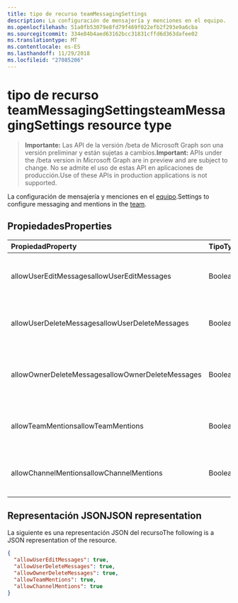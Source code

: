 ```yaml
---
title: tipo de recurso teamMessagingSettings
description: La configuración de mensajería y menciones en el equipo.
ms.openlocfilehash: 51a0fb53079e8fd79f469f022efb2f293e9a6cba
ms.sourcegitcommit: 334e84b4aed63162bcc31831cffd6d363dafee02
ms.translationtype: MT
ms.contentlocale: es-ES
ms.lasthandoff: 11/29/2018
ms.locfileid: "27085206"
---
```

# <a name="teammessagingsettings-resource-type"></a><span data-ttu-id="59adc-103">tipo de recurso teamMessagingSettings</span><span class="sxs-lookup"><span data-stu-id="59adc-103">teamMessagingSettings resource type</span></span>

> <span data-ttu-id="59adc-104">**Importante:** Las API de la versión /beta de Microsoft Graph son una versión preliminar y están sujetas a cambios.</span><span class="sxs-lookup"><span data-stu-id="59adc-104">**Important:** APIs under the /beta version in Microsoft Graph are in preview and are subject to change.</span></span> <span data-ttu-id="59adc-105">No se admite el uso de estas API en aplicaciones de producción.</span><span class="sxs-lookup"><span data-stu-id="59adc-105">Use of these APIs in production applications is not supported.</span></span>

<span data-ttu-id="59adc-106">La configuración de mensajería y menciones en el [equipo](team.md).</span><span class="sxs-lookup"><span data-stu-id="59adc-106">Settings to configure messaging and mentions in the [team](team.md).</span></span>

## <a name="properties"></a><span data-ttu-id="59adc-107">Propiedades</span><span class="sxs-lookup"><span data-stu-id="59adc-107">Properties</span></span>
| <span data-ttu-id="59adc-108">Propiedad</span><span class="sxs-lookup"><span data-stu-id="59adc-108">Property</span></span>     | <span data-ttu-id="59adc-109">Tipo</span><span class="sxs-lookup"><span data-stu-id="59adc-109">Type</span></span>   |<span data-ttu-id="59adc-110">Descripción</span><span class="sxs-lookup"><span data-stu-id="59adc-110">Description</span></span>|
|:---------------|:--------|:----------|
|<span data-ttu-id="59adc-111">allowUserEditMessages</span><span class="sxs-lookup"><span data-stu-id="59adc-111">allowUserEditMessages</span></span>|<span data-ttu-id="59adc-112">Booleano</span><span class="sxs-lookup"><span data-stu-id="59adc-112">Boolean</span></span>|<span data-ttu-id="59adc-113">Si se establece en true, los usuarios puede editar sus mensajes.</span><span class="sxs-lookup"><span data-stu-id="59adc-113">If set to true, users can edit their messages.</span></span>|
|<span data-ttu-id="59adc-114">allowUserDeleteMessages</span><span class="sxs-lookup"><span data-stu-id="59adc-114">allowUserDeleteMessages</span></span>|<span data-ttu-id="59adc-115">Booleano</span><span class="sxs-lookup"><span data-stu-id="59adc-115">Boolean</span></span>|<span data-ttu-id="59adc-116">Si se establece en true, los usuarios puede eliminar sus mensajes.</span><span class="sxs-lookup"><span data-stu-id="59adc-116">If set to true, users can delete their messages.</span></span>|
|<span data-ttu-id="59adc-117">allowOwnerDeleteMessages</span><span class="sxs-lookup"><span data-stu-id="59adc-117">allowOwnerDeleteMessages</span></span>|<span data-ttu-id="59adc-118">Booleano</span><span class="sxs-lookup"><span data-stu-id="59adc-118">Boolean</span></span>|<span data-ttu-id="59adc-119">Si se establece en true, propietarios puede eliminar cualquier mensaje.</span><span class="sxs-lookup"><span data-stu-id="59adc-119">If set to true, owners can delete any message.</span></span>|
|<span data-ttu-id="59adc-120">allowTeamMentions</span><span class="sxs-lookup"><span data-stu-id="59adc-120">allowTeamMentions</span></span>|<span data-ttu-id="59adc-121">Booleano</span><span class="sxs-lookup"><span data-stu-id="59adc-121">Boolean</span></span>|<span data-ttu-id="59adc-122">Si establece en true, se permiten menciones de @team.</span><span class="sxs-lookup"><span data-stu-id="59adc-122">If set to true, @team mentions are allowed.</span></span>|
|<span data-ttu-id="59adc-123">allowChannelMentions</span><span class="sxs-lookup"><span data-stu-id="59adc-123">allowChannelMentions</span></span>|<span data-ttu-id="59adc-124">Booleano</span><span class="sxs-lookup"><span data-stu-id="59adc-124">Boolean</span></span>|<span data-ttu-id="59adc-125">Si establece en true, se permiten menciones de @channel.</span><span class="sxs-lookup"><span data-stu-id="59adc-125">If set to true, @channel mentions are allowed.</span></span>|

## <a name="json-representation"></a><span data-ttu-id="59adc-126">Representación JSON</span><span class="sxs-lookup"><span data-stu-id="59adc-126">JSON representation</span></span>

<span data-ttu-id="59adc-127">La siguiente es una representación JSON del recurso</span><span class="sxs-lookup"><span data-stu-id="59adc-127">The following is a JSON representation of the resource.</span></span>

<!-- {
  "blockType": "resource",
  "@odata.type": "microsoft.graph.teamMessagingSettings"
}-->

```json
{
  "allowUserEditMessages": true,
  "allowUserDeleteMessages": true,
  "allowOwnerDeleteMessages": true,
  "allowTeamMentions": true,
  "allowChannelMentions": true    
}
```

<!-- uuid: 8fcb5dbc-d5aa-4681-8e31-b001d5168d79
2015-10-25 14:57:30 UTC -->
<!-- {
  "type": "#page.annotation",
  "description": "team's messagingSettings resource",
  "keywords": "",
  "section": "documentation",
  "tocPath": ""
}-->

